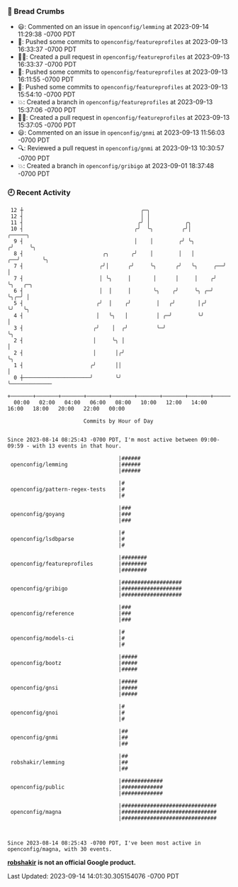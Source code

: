 ### 🍞 Bread Crumbs

 * 😃: Commented on an issue in `openconfig/lemming` at 2023-09-14 11:29:38 -0700 PDT
 * 🚢: Pushed some commits to `openconfig/featureprofiles` at 2023-09-13 16:33:37 -0700 PDT
 * ✍🏼: Created a pull request in `openconfig/featureprofiles` at 2023-09-13 16:33:37 -0700 PDT
 * 🚢: Pushed some commits to `openconfig/featureprofiles` at 2023-09-13 16:11:55 -0700 PDT
 * 🚢: Pushed some commits to `openconfig/featureprofiles` at 2023-09-13 15:54:10 -0700 PDT
 * 💥: Created a branch in `openconfig/featureprofiles` at 2023-09-13 15:37:06 -0700 PDT
 * ✍🏼: Created a pull request in `openconfig/featureprofiles` at 2023-09-13 15:37:05 -0700 PDT
 * 😃: Commented on an issue in `openconfig/gnmi` at 2023-09-13 11:56:03 -0700 PDT
 * 🔍: Reviewed a pull request in  `openconfig/gnmi` at 2023-09-13 10:30:57 -0700 PDT
 * 💥: Created a branch in `openconfig/gribigo` at 2023-09-01 18:37:48 -0700 PDT

### 🕘 Recent Activity
```
 12 ┼                                     ╭─╮
 12 ┤                                     │ │
 11 ┤                                    ╭╯ │           ╭╮
 10 ┤                                   ╭╯  ╰╮         ╭╯│              ╭─────╮
  9 ┤                                   │    │        ╭╯ ╰╮            ╭╯     ╰╮
  8 ┤                         ╭╮       ╭╯    │        │   │         ╭──╯       ╰╮
  7 ┤                        ╭╯│      ╭╯     ╰╮      ╭╯   ╰╮     ╭──╯           │
  7 ┤                        │ ╰╮     │       │      │     │    ╭╯              ╰╮   ╭─╮
  6 ┤                        │  │     │       ╰╮    ╭╯     ╰╮ ╭─╯                ╰╮╭─╯ │
  5 ┤                       ╭╯  │    ╭╯        │   ╭╯       │╭╯                   ╰╯   ╰╮
  4 ┤                       │   ╰╮   │         │ ╭─╯        ╰╯                          │
  3 ┤                      ╭╯    │  ╭╯         ╰─╯                                      ╰╮
  2 ┤                      │     ╰╮ │                                                    │
  2 ┤                      │      │╭╯                                                    ╰╮
  1 ┤                     ╭╯      ││                                                      │
  0 ┼─────────────────────╯       ╰╯                                                      ╰─────────────
    +───────+───────+───────+───────+───────+───────+───────+───────+───────+───────+───────+───────+────
  00:00   02:00   04:00   06:00   08:00   10:00   12:00   14:00   16:00   18:00   20:00   22:00   00:00   

						Commits by Hour of Day


Since 2023-08-14 08:25:43 -0700 PDT, I'm most active between 09:00-09:59 - with 13 events in that hour.

```



```
                                   |######
 openconfig/lemming                |######
                                   |######

                                   |#
 openconfig/pattern-regex-tests    |#
                                   |#

                                   |###
 openconfig/goyang                 |###
                                   |###

                                   |#
 openconfig/lsdbparse              |#
                                   |#

                                   |########
 openconfig/featureprofiles        |########
                                   |########

                                   |###################
 openconfig/gribigo                |###################
                                   |###################

                                   |###
 openconfig/reference              |###
                                   |###

                                   |#
 openconfig/models-ci              |#
                                   |#

                                   |#####
 openconfig/bootz                  |#####
                                   |#####

                                   |#####
 openconfig/gnsi                   |#####
                                   |#####

                                   |#
 openconfig/gnoi                   |#
                                   |#

                                   |##
 openconfig/gnmi                   |##
                                   |##

                                   |##
 robshakir/lemming                 |##
                                   |##

                                   |#############
 openconfig/public                 |#############
                                   |#############

                                   |##############################
 openconfig/magna                  |##############################
                                   |##############################



Since 2023-08-14 08:25:43 -0700 PDT, I've been most active in openconfig/magna, with 30 events.

```
**[robshakir](mailto:robjs@google.com) is not an official Google product.**  


Last Updated: 2023-09-14 14:01:30.305154076 -0700 PDT

